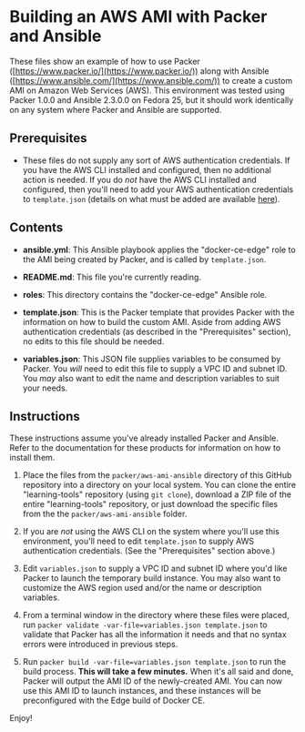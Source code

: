 # Building an AWS AMI with Packer and Ansible

These files show an example of how to use Packer ([https://www.packer.io/](https://www.packer.io/)) along with Ansible ([https://www.ansible.com/](https://www.ansible.com/)) to create a custom AMI on Amazon Web Services (AWS). This environment was tested using Packer 1.0.0 and Ansible 2.3.0.0 on Fedora 25, but it should work identically on any system where Packer and Ansible are supported.

## Prerequisites

* These files do not supply any sort of AWS authentication credentials. If you have the AWS CLI installed and configured, then no additional action is needed. If you do _not_ have the AWS CLI installed and configured, then you'll need to add your AWS authentication credentials to `template.json` (details on what must be added are available [here](https://www.packer.io/docs/builders/amazon-ebs.html)).

## Contents

* **ansible.yml**: This Ansible playbook applies the "docker-ce-edge" role to the AMI being created by Packer, and is called by `template.json`.

* **README.md**: This file you're currently reading.

* **roles**: This directory contains the "docker-ce-edge" Ansible role.

* **template.json**: This is the Packer template that provides Packer with the information on how to build the custom AMI. Aside from adding AWS authentication credentials (as described in the "Prerequisites" section), no edits to this file should be needed.

* **variables.json**: This JSON file supplies variables to be consumed by Packer. You _will_ need to edit this file to supply a VPC ID and subnet ID. You _may_ also want to edit the name and description variables to suit your needs.

## Instructions

These instructions assume you've already installed Packer and Ansible. Refer to the documentation for these products for information on how to install them.

1. Place the files from the `packer/aws-ami-ansible` directory of this GitHub repository into a directory on your local system. You can clone the entire "learning-tools" repository (using `git clone`), download a ZIP file of the entire "learning-tools" repository, or just download the specific files from the the `packer/aws-ami-ansible` folder.

2. If you are _not_ using the AWS CLI on the system where you'll use this environment, you'll need to edit `template.json` to supply AWS authentication credentials. (See the "Prerequisites" section above.)

3. Edit `variables.json` to supply a VPC ID and subnet ID where you'd like Packer to launch the temporary build instance. You may also want to customize the AWS region used and/or the name or description variables.

4. From a terminal window in the directory where these files were placed, run `packer validate -var-file=variables.json template.json` to validate that Packer has all the information it needs and that no syntax errors were introduced in previous steps.

5. Run `packer build -var-file=variables.json template.json` to run the build process. **This will take a few minutes.** When it's all said and done, Packer will output the AMI ID of the newly-created AMI. You can now use this AMI ID to launch instances, and these instances will be preconfigured with the Edge build of Docker CE.

Enjoy!
